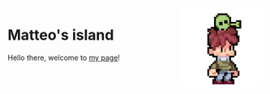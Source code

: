 <img align="right" width="160" src="pics/alien.gif">

# Matteo's island

Hello there, welcome to [my page](https://geoteo.net)!
